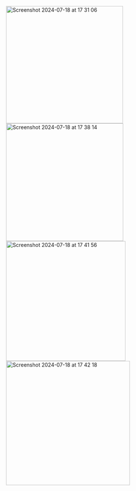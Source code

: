<img width="320" alt="Screenshot 2024-07-18 at 17 31 06" src="https://github.com/user-attachments/assets/4c43ddea-881d-4575-927c-67d96a61c1ff">

<img width="321" alt="Screenshot 2024-07-18 at 17 38 14" src="https://github.com/user-attachments/assets/3a003322-0a16-42b8-9706-59850671ae02">

<img width="327" alt="Screenshot 2024-07-18 at 17 41 56" src="https://github.com/user-attachments/assets/7edfd60d-1afb-4e5a-990a-2f58f8e2b63d">

<img width="339" alt="Screenshot 2024-07-18 at 17 42 18" src="https://github.com/user-attachments/assets/89ddce22-a1c9-47e9-b7f2-16a41b57c145">
